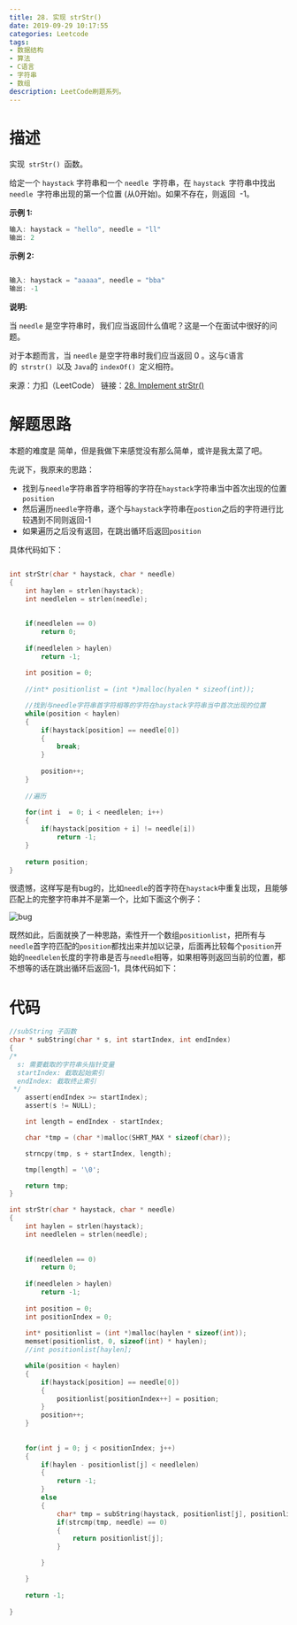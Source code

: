 ```yaml
---
title: 28. 实现 strStr()
date: 2019-09-29 10:17:55
categories: Leetcode
tags:
- 数据结构
- 算法
- C语言
- 字符串
- 数组
description: LeetCode刷题系列。
---
```


# 描述

实现` strStr() `函数。

给定一个 `haystack` 字符串和一个 `needle `字符串，在 `haystack `字符串中找出 `needle `字符串出现的第一个位置 (从0开始)。如果不存在，则返回  -1。

**示例 1:**

```c
输入: haystack = "hello", needle = "ll"
输出: 2
```

**示例 2:**

```c

输入: haystack = "aaaaa", needle = "bba"
输出: -1
```

**说明:**

当 `needle` 是空字符串时，我们应当返回什么值呢？这是一个在面试中很好的问题。

对于本题而言，当 `needle` 是空字符串时我们应当返回 0 。这与`C`语言的` strstr() `以及 `Java`的 `indexOf() `定义相符。

来源：力扣（LeetCode）
链接：[28. Implement strStr()](https://leetcode-cn.com/problems/implement-strstr)

# 解题思路

本题的难度是 简单，但是我做下来感觉没有那么简单，或许是我太菜了吧。 

先说下，我原来的思路：

- 找到与`needle`字符串首字符相等的字符在`haystack`字符串当中首次出现的位置`position`
- 然后遍历`needle`字符串，逐个与`haystack`字符串在`postion`之后的字符进行比较遇到不同则返回-1
- 如果遍历之后没有返回，在跳出循环后返回`position`

具体代码如下：

```c

int strStr(char * haystack, char * needle)
{
    int haylen = strlen(haystack);
    int needlelen = strlen(needle);
    
    
    if(needlelen == 0)
        return 0;
    
    if(needlelen > haylen)
        return -1;
    
    int position = 0;
    
    //int* positionlist = (int *)malloc(hyalen * sizeof(int));

    //找到与needle字符串首字符相等的字符在haystack字符串当中首次出现的位置
    while(position < haylen)
    {
        if(haystack[position] == needle[0])
        {
            break;
        }
        
        position++;
    }
    
    //遍历
    
    for(int i  = 0; i < needlelen; i++)
    {
        if(haystack[position + i] != needle[i])
            return -1;
    }
    
    return position;
}
```

很遗憾，这样写是有bug的，比如`needle`的首字符在`haystack`中重复出现，且能够匹配上的完整字符串并不是第一个，比如下面这个例子：

![bug](https://machinelearning-1255641038.cos.ap-chengdu.myqcloud.com/Datacruiser_Blog_Sources/LeetCode_Tencent50/%E5%AE%9E%E7%8E%B0%20strStr%28%29%20-%20%E6%8F%90%E4%BA%A4%E8%AE%B0%E5%BD%95%20-%20%E5%8A%9B%E6%89%A3%20%28LeetCode%29%202019-09-29%2016-06-17.png)

既然如此，后面就换了一种思路，索性开一个数组`positionlist`，把所有与`needle`首字符匹配的`position`都找出来并加以记录，后面再比较每个`position`开始的`needlelen`长度的字符串是否与`needle`相等，如果相等则返回当前的位置，都不想等的话在跳出循环后返回-1，具体代码如下：

# 代码

```c
//subString 子函数
char * subString(char * s, int startIndex, int endIndex)
{
/*
  s: 需要截取的字符串头指针变量
  startIndex: 截取起始索引
  endIndex: 截取终止索引
 */
    assert(endIndex >= startIndex);
    assert(s != NULL);

    int length = endIndex - startIndex;

    char *tmp = (char *)malloc(SHRT_MAX * sizeof(char));

    strncpy(tmp, s + startIndex, length);

    tmp[length] = '\0';

    return tmp;
}

int strStr(char * haystack, char * needle)
{
    int haylen = strlen(haystack);
    int needlelen = strlen(needle);
    
    
    if(needlelen == 0)
        return 0;
    
    if(needlelen > haylen)
        return -1;
    
    int position = 0;
    int positionIndex = 0;
    
    int* positionlist = (int *)malloc(haylen * sizeof(int));
    memset(positionlist, 0, sizeof(int) * haylen);
    //int positionlist[haylen];

    while(position < haylen)
    {
        if(haystack[position] == needle[0])
        {
            positionlist[positionIndex++] = position;
        }
        position++;
    }
    
    
    for(int j = 0; j < positionIndex; j++)
    {
        if(haylen - positionlist[j] < needlelen)
        {
            return -1;
        }
        else
        {
            char* tmp = subString(haystack, positionlist[j], positionlist[j] + needlelen);
            if(strcmp(tmp, needle) == 0)
            {
                return positionlist[j];
            }

        }

    }
    
    return -1;
    
}
```
